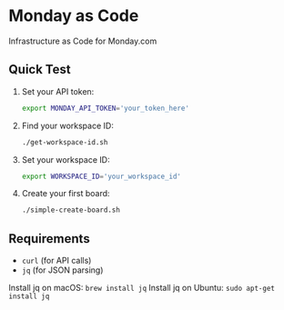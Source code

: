 # Monday as Code

Infrastructure as Code for Monday.com

## Quick Test

1. Set your API token:
   ```bash
   export MONDAY_API_TOKEN='your_token_here'
   ```

2. Find your workspace ID:
   ```bash
   ./get-workspace-id.sh
   ```

3. Set your workspace ID:
   ```bash
   export WORKSPACE_ID='your_workspace_id'
   ```

4. Create your first board:
   ```bash
   ./simple-create-board.sh
   ```

## Requirements

- `curl` (for API calls)
- `jq` (for JSON parsing)

Install jq on macOS: `brew install jq`
Install jq on Ubuntu: `sudo apt-get install jq`
